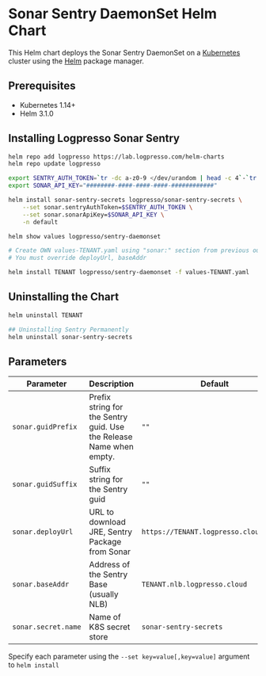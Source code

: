 # Sonar Sentry DaemonSet Helm Chart

This Helm chart deploys the Sonar Sentry DaemonSet on a [Kubernetes](http://kubernetes.io) cluster using the [Helm](https://helm.sh) package manager.

## Prerequisites

- Kubernetes 1.14+
- Helm 3.1.0

## Installing Logpresso Sonar Sentry

```bash
helm repo add logpresso https://lab.logpresso.com/helm-charts
helm repo update logpresso

export SENTRY_AUTH_TOKEN=`tr -dc a-z0-9 </dev/urandom | head -c 4`-`tr -dc a-z0-9 </dev/urandom | head -c 4`
export SONAR_API_KEY="########-####-####-####-############"

helm install sonar-sentry-secrets logpresso/sonar-sentry-secrets \
    --set sonar.sentryAuthToken=$SENTRY_AUTH_TOKEN \
    --set sonar.sonarApiKey=$SONAR_API_KEY \
    -n default

helm show values logpresso/sentry-daemonset

# Create OWN values-TENANT.yaml using "sonar:" section from previous output
# You must override deployUrl, baseAddr

helm install TENANT logpresso/sentry-daemonset -f values-TENANT.yaml
```


## Uninstalling the Chart

```bash
helm uninstall TENANT

## Uninstalling Sentry Permanently
helm uninstall sonar-sentry-secrets
```

## Parameters

| Parameter | Description | Default |
| --------- | ----------- | ------- |
| `sonar.guidPrefix` | Prefix string for the Sentry guid. Use the Release Name when empty. | `""` |
| `sonar.guidSuffix` | Suffix string for the Sentry guid | `""` |
| `sonar.deployUrl` | URL to download JRE, Sentry Package from Sonar | `https://TENANT.logpresso.cloud:44300` |
| `sonar.baseAddr` | Address of the Sentry Base (usually NLB) | `TENANT.nlb.logpresso.cloud` |
| `sonar.secret.name` | Name of K8S secret store | `sonar-sentry-secrets` |

Specify each parameter using the `--set key=value[,key=value]` argument to `helm install`